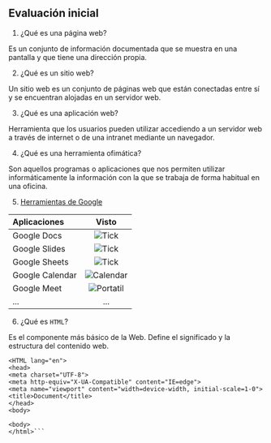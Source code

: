 ## Evaluación inicial

1. ¿Qué es una página web?

Es un conjunto de información documentada que se muestra en una pantalla y que tiene una dirección propia.

2. ¿Qué es un sitio web?

Un sitio web es un conjunto de páginas web que están conectadas entre sí y se encuentran alojadas en un servidor web.

3. ¿Qué es una aplicación web?

Herramienta que los usuarios pueden utilizar accediendo a un servidor web a través de internet o de una intranet mediante un navegador.

4. ¿Qué es una herramienta ofimática?

Son aquellos programas o aplicaciones que nos permiten utilizar informáticamente la información con la que se trabaja de forma habitual en una oficina.

5. [Herramientas de Google](https://www.google.com/intl/es-419/chrome/browser-tools/)

|Aplicaciones |Visto|
|:-------|:--------:|
|Google Docs|![Tick](https://github.com/aishadelgado/SMX2_M8_UF1_A2_DelgadoAisha/blob/main/tick.png)|
|Google Slides|![Tick](https://github.com/aishadelgado/SMX2_M8_UF1_A2_DelgadoAisha/blob/main/tick.png)|
|Google Sheets|![Tick](https://github.com/aishadelgado/SMX2_M8_UF1_A2_DelgadoAisha/blob/main/tick.png)|
|Google Calendar|![Calendar](https://github.com/aishadelgado/SMX2_M8_UF1_A2_DelgadoAisha/blob/main/Calendar.png)|
|Google Meet|![Portatil](https://github.com/aishadelgado/SMX2_M8_UF1_A2_DelgadoAisha/blob/main/Portatil.png)|
|...|...|

6. ¿Qué es ```HTML```?

Es el componente más básico de la Web. Define el significado y la estructura del contenido web.

```<!D0CTYPE html>
<HTML lang="en">
<head>
<meta charset="UTF-8">
<meta http-equiv="X-UA-Compatible" content="IE=edge">
<meta name="viewport" content="width=device-width, initial-scale=1-0">
<title>Document</title>
</head>
<body>

<body>
</html>```

